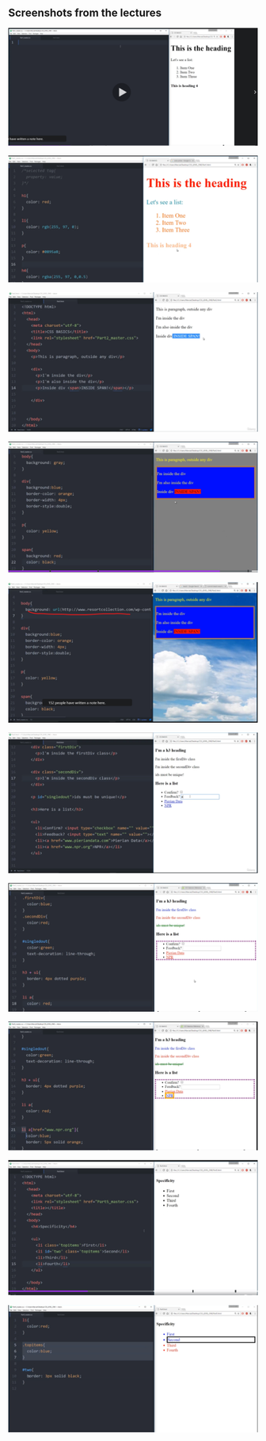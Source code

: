 ## Screenshots from the lectures<br>

![1](screenshots/1.PNG)<br><br>
![2](screenshots/2.PNG)<br><br>
![3](screenshots/3.PNG)<br><br>
![4](screenshots/4.PNG)<br><br>
![5](screenshots/5.PNG)<br><br>
![6](screenshots/6.PNG)<br><br>
![7](screenshots/7.PNG)<br><br>
![8](screenshots/8.PNG)<br><br>
![9](screenshots/9.PNG)<br><br>
![10](screenshots/10.PNG)<br><br>
